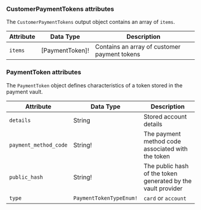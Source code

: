 ### CustomerPaymentTokens attributes

The `CustomerPaymentTokens` output object contains an array of `items`.

Attribute | Data Type | Description
--- | --- | ---
`items` | [PaymentToken]! | Contains an array of customer payment tokens

### PaymentToken attributes

The `PaymentToken` object defines characteristics of a token stored in the payment vault.

Attribute | Data Type | Description
--- | --- | ---
`details` | String | Stored account details
`payment_method_code` | String! | The payment method code associated with the token
`public_hash` | String! | The public hash of the token generated by the vault provider
`type` | `PaymentTokenTypeEnum!` | `card` or `account`
